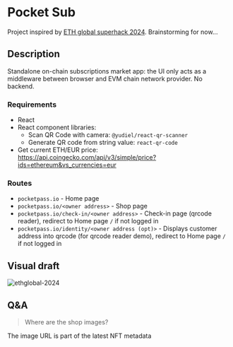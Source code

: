 # Pocket Sub

Project inspired by [ETH global superhack 2024](https://ethglobal.com/events/superhack2024). Brainstorming for now...

## Description

Standalone on-chain subscriptions market app: the UI only acts as a middleware between browser and EVM chain network provider. No backend. 

### Requirements

- React
- React component libraries:
  - Scan QR Code with camera: `@yudiel/react-qr-scanner`
  - Generate QR code from string value: `react-qr-code`
- Get current ETH/EUR price: https://api.coingecko.com/api/v3/simple/price?ids=ethereum&vs_currencies=eur

### Routes

- `pocketpass.io` - Home page
- `pocketpass.io/<owner address>` - Shop page
- `pocketpass.io/check-in/<owner address>` - Check-in page (qrcode reader), redirect to Home page `/` if not logged in
- `pocketpass.io/identity/<owner address (opt)>` - Displays customer address into qrcode (for qrcode reader demo), redirect to Home page `/` if not logged in

## Visual draft

![ethglobal-2024](https://github.com/user-attachments/assets/aebecb1d-0548-4983-a531-0cb0612fed07)

## Q&A

> Where are the shop images?
> 
The image URL is part of the latest NFT metadata
